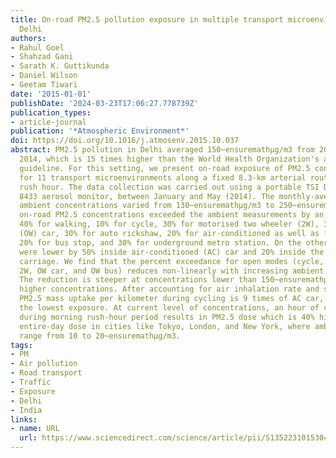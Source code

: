 ```yaml
---
title: On-road PM2.5 pollution exposure in multiple transport microenvironments in
  Delhi
authors:
- Rahul Goel
- Shahzad Gani
- Sarath K. Guttikunda
- Daniel Wilson
- Geetam Tiwari
date: '2015-01-01'
publishDate: '2024-03-23T17:06:27.778739Z'
publication_types:
- article-journal
publication: '*Atmospheric Environment*'
doi: https://doi.org/10.1016/j.atmosenv.2015.10.037
abstract: PM2.5 pollution in Delhi averaged 150~ensuremathμg/m3 from 2012 through
  2014, which is 15 times higher than the World Health Organization's annual-average
  guideline. For this setting, we present on-road exposure of PM2.5 concentrations
  for 11 transport microenvironments along a fixed 8.3-km arterial route, during morning
  rush hour. The data collection was carried out using a portable TSI DustTrak DRX
  8433 aerosol monitor, between January and May (2014). The monthly-average measured
  ambient concentrations varied from 130~ensuremathμg/m3 to 250~ensuremathμg/m3. The
  on-road PM2.5 concentrations exceeded the ambient measurements by an average of
  40% for walking, 10% for cycle, 30% for motorised two wheeler (2W), 30% for open-windowed
  (OW) car, 30% for auto rickshaw, 20% for air-conditioned as well as for OW bus,
  20% for bus stop, and 30% for underground metro station. On the other hand, concentrations
  were lower by 50% inside air-conditioned (AC) car and 20% inside the metro rail
  carriage. We find that the percent exceedance for open modes (cycle, auto rickshaw,
  2W, OW car, and OW bus) reduces non-linearly with increasing ambient concentration.
  The reduction is steeper at concentrations lower than 150~ensuremathμg/m3 than at
  higher concentrations. After accounting for air inhalation rate and speed of travel,
  PM2.5 mass uptake per kilometer during cycling is 9 times of AC car, the mode with
  the lowest exposure. At current level of concentrations, an hour of cycling in Delhi
  during morning rush-hour period results in PM2.5 dose which is 40% higher than an
  entire-day dose in cities like Tokyo, London, and New York, where ambient concentrations
  range from 10 to 20~ensuremathμg/m3.
tags:
- PM
- Air pollution
- Road transport
- Traffic
- Exposure
- Delhi
- India
links:
- name: URL
  url: https://www.sciencedirect.com/science/article/pii/S1352231015304556
---
```

